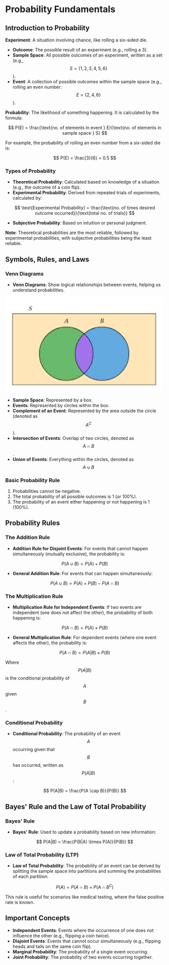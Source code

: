 # Probability Fundamentals

## Introduction to Probability

**Experiment**: A situation involving chance, like rolling a six-sided die.

- **Outcome**: The possible result of an experiment (e.g., rolling a 3).
- **Sample Space**: All possible outcomes of an experiment, written as a set (e.g., $$S = \{1, 2, 3, 4, 5, 6\}$$).
- **Event**: A collection of possible outcomes within the sample space (e.g., rolling an even number: $$E = \{2, 4, 6\}$$).

**Probability**: The likelihood of something happening. It is calculated by the formula:

$$
P(E) = \frac{\text{no. of elements in event } E}{\text{no. of elements in sample space } S}
$$

For example, the probability of rolling an even number from a six-sided die is:

$$
P(E) = \frac{3}{6} = 0.5
$$

### Types of Probability

- **Theoretical Probability**: Calculated based on knowledge of a situation (e.g., the outcome of a coin flip).
- **Experimental Probability**: Derived from repeated trials of experiments, calculated by:

$$
\text{Experimental Probability} = \frac{\text{no. of times desired outcome occurred}}{\text{total no. of trials}}
$$

- **Subjective Probability**: Based on intuition or personal judgment.

**Note**: Theoretical probabilities are the most reliable, followed by experimental probabilities, with subjective probabilities being the least reliable.

## Symbols, Rules, and Laws

### Venn Diagrams

- **Venn Diagrams**: Show logical relationships between events, helping us understand probabilities.

<img src="./assets/prob_venn_diag.png" alt="prob_vd" width="500"/>

- **Sample Space**: Represented by a box.
- **Events**: Represented by circles within the box.
- **Complement of an Event**: Represented by the area outside the circle (denoted as $$A^C$$).
- **Intersection of Events**: Overlap of two circles, denoted as $$A \cap B$$.
- **Union of Events**: Everything within the circles, denoted as $$A \cup B$$

### Basic Probability Rule

1. Probabilities cannot be negative.
2. The total probability of all possible outcomes is 1 (or 100%).
3. The probability of an event either happening or not happening is 1 (100%).

## Probability Rules

### The Addition Rule

- **Addition Rule for Disjoint Events**: For events that cannot happen simultaneously (mutually exclusive), the probability is:

$$
P(A \cup B) = P(A) + P(B)
$$

- **General Addition Rule**: For events that can happen simultaneously:

$$
P(A \cup B) = P(A) + P(B) - P(A \cap B)
$$

### The Multiplication Rule

- **Multiplication Rule for Independent Events**: If two events are independent (one does not affect the other), the probability of both happening is:

$$
P(A \cap B) = P(A) \times P(B)
$$

- **General Multiplication Rule**: For dependent events (where one event affects the other), the probability is:

$$
P(A \cap B) = P(A|B) \times P(B)
$$

Where $$P(A|B)$$ is the conditional probability of $$A$$ given $$B$$.

### Conditional Probability

- **Conditional Probability**: The probability of an event $$A$$ occurring given that $$B$$ has occurred, written as $$P(A|B)$$:

$$
P(A|B) = \frac{P(A \cap B)}{P(B)}
$$

## Bayes' Rule and the Law of Total Probability

### Bayes' Rule

- **Bayes' Rule**: Used to update a probability based on new information:

$$
P(A|B) = \frac{P(B|A) \times P(A)}{P(B)}
$$

### Law of Total Probability (LTP)

- **Law of Total Probability**: The probability of an event can be derived by splitting the sample space into partitions and summing the probabilities of each partition:

$$
P(A) = P(A \cap B) + P(A \cap B^C)
$$

This rule is useful for scenarios like medical testing, where the false positive rate is known.

## Important Concepts

- **Independent Events**: Events where the occurrence of one does not influence the other (e.g., flipping a coin twice).
- **Disjoint Events**: Events that cannot occur simultaneously (e.g., flipping heads and tails on the same coin flip).
- **Marginal Probability**: The probability of a single event occurring.
- **Joint Probability**: The probability of two events occurring together.
